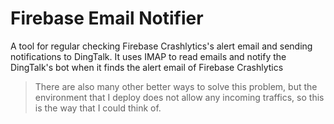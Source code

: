 # Firebase Email Notifier
A tool for regular checking Firebase Crashlytics's alert email and sending notifications to DingTalk. It uses IMAP to read emails and notify the DingTalk's bot when it finds the alert email of Firebase Crashlytics

> There are also many other better ways to solve this problem, but the environment that I deploy does not allow any incoming traffics, so this is the way that I could think of.